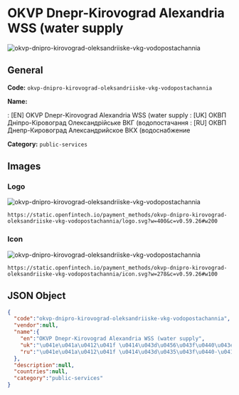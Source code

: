 
# OKVP Dnepr-Kirovograd Alexandria WSS (water supply 
![okvp-dnipro-kirovograd-oleksandriiske-vkg-vodopostachannia](https://static.openfintech.io/payment_methods/okvp-dnipro-kirovograd-oleksandriiske-vkg-vodopostachannia/logo.svg?w=400&c=v0.59.26#w200)  

## General 
**Code:** `okvp-dnipro-kirovograd-oleksandriiske-vkg-vodopostachannia` 
 
**Name:** 
 
:	[EN] OKVP Dnepr-Kirovograd Alexandria WSS (water supply 
:	[UK] ОКВП Дніпро-Кіровоград Олександрійське ВКГ (водопостачання 
:	[RU] ОКВП Днепр-Кировоград Александрийское ВКХ (водоснабжение 
 
**Category:** `public-services` 
 

## Images 

### Logo 
![okvp-dnipro-kirovograd-oleksandriiske-vkg-vodopostachannia](https://static.openfintech.io/payment_methods/okvp-dnipro-kirovograd-oleksandriiske-vkg-vodopostachannia/logo.svg?w=400&c=v0.59.26#w200)  

```
https://static.openfintech.io/payment_methods/okvp-dnipro-kirovograd-oleksandriiske-vkg-vodopostachannia/logo.svg?w=400&c=v0.59.26#w200
```  

### Icon 
![okvp-dnipro-kirovograd-oleksandriiske-vkg-vodopostachannia](https://static.openfintech.io/payment_methods/okvp-dnipro-kirovograd-oleksandriiske-vkg-vodopostachannia/icon.svg?w=278&c=v0.59.26#w100)  

```
https://static.openfintech.io/payment_methods/okvp-dnipro-kirovograd-oleksandriiske-vkg-vodopostachannia/icon.svg?w=278&c=v0.59.26#w100
```  

## JSON Object 

```json
{
  "code":"okvp-dnipro-kirovograd-oleksandriiske-vkg-vodopostachannia",
  "vendor":null,
  "name":{
    "en":"OKVP Dnepr-Kirovograd Alexandria WSS (water supply",
    "uk":"\u041e\u041a\u0412\u041f \u0414\u043d\u0456\u043f\u0440\u043e-\u041a\u0456\u0440\u043e\u0432\u043e\u0433\u0440\u0430\u0434 \u041e\u043b\u0435\u043a\u0441\u0430\u043d\u0434\u0440\u0456\u0439\u0441\u044c\u043a\u0435 \u0412\u041a\u0413 (\u0432\u043e\u0434\u043e\u043f\u043e\u0441\u0442\u0430\u0447\u0430\u043d\u043d\u044f",
    "ru":"\u041e\u041a\u0412\u041f \u0414\u043d\u0435\u043f\u0440-\u041a\u0438\u0440\u043e\u0432\u043e\u0433\u0440\u0430\u0434 \u0410\u043b\u0435\u043a\u0441\u0430\u043d\u0434\u0440\u0438\u0439\u0441\u043a\u043e\u0435 \u0412\u041a\u0425 (\u0432\u043e\u0434\u043e\u0441\u043d\u0430\u0431\u0436\u0435\u043d\u0438\u0435"
  },
  "description":null,
  "countries":null,
  "category":"public-services"
}
```  
